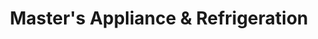---
title: "Master's Appliance & Refrigeration"
url: /pasco/masters-appliance-and-refrigeration/
shop: appliance
---